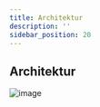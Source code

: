 ```yaml
---
title: Architektur
description: ''
sidebar_position: 20
---
```


## Architektur
![image](https://user-images.githubusercontent.com/47243617/210181726-5976e706-e01f-4c0a-a1ba-da124e3f7216.png)
